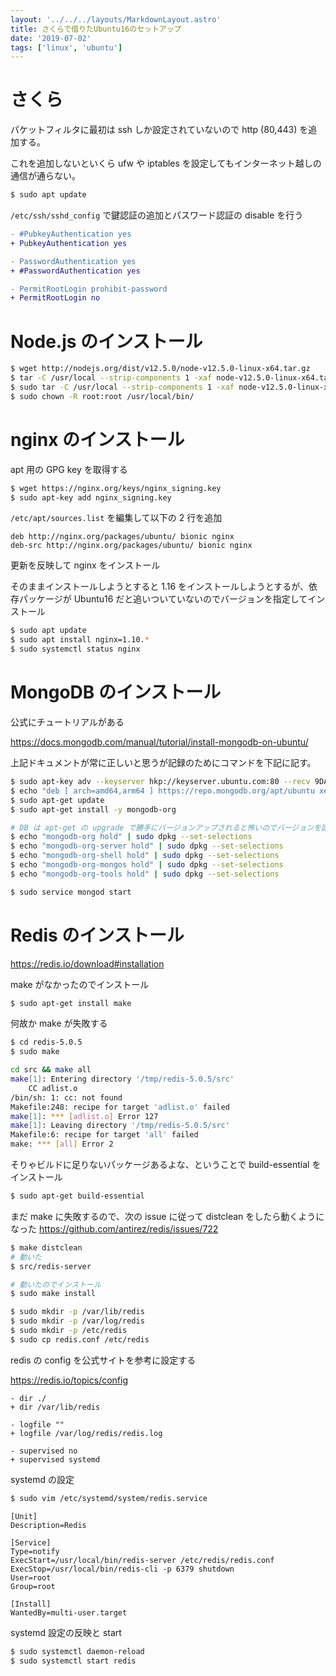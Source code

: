 ```yaml
---
layout: '../../../layouts/MarkdownLayout.astro'
title: さくらで借りたUbuntu16のセットアップ
date: '2019-07-02'
tags: ['linux', 'ubuntu']
---
```


# さくら

パケットフィルタに最初は ssh しか設定されていないので http (80,443) を追加する。

これを追加しないといくら ufw や iptables を設定してもインターネット越しの通信が通らない。

```bash
$ sudo apt update
```

`/etc/ssh/sshd_config` で鍵認証の追加とパスワード認証の disable を行う

```diff
- #PubkeyAuthentication yes
+ PubkeyAuthentication yes

- PasswordAuthentication yes
+ #PasswordAuthentication yes

- PermitRootLogin prohibit-password
+ PermitRootLogin no
```

# Node.js のインストール

```bash
$ wget http://nodejs.org/dist/v12.5.0/node-v12.5.0-linux-x64.tar.gz
$ tar -C /usr/local --strip-components 1 -xaf node-v12.5.0-linux-x64.tar.gz
$ sudo tar -C /usr/local --strip-components 1 -xaf node-v12.5.0-linux-x64.tar.gz
$ sudo chown -R root:root /usr/local/bin/
```

# nginx のインストール

apt 用の GPG key を取得する

```bash
$ wget https://nginx.org/keys/nginx_signing.key
$ sudo apt-key add nginx_signing.key
```

`/etc/apt/sources.list` を編集して以下の 2 行を追加

```
deb http://nginx.org/packages/ubuntu/ bionic nginx
deb-src http://nginx.org/packages/ubuntu/ bionic nginx
```

更新を反映して nginx をインストール

そのままインストールしようとすると 1.16 をインストールしようとするが、依存パッケージが Ubuntu16 だと追いついていないのでバージョンを指定してインストール

```bash
$ sudo apt update
$ sudo apt install nginx=1.10.*
$ sudo systemctl status nginx
```

# MongoDB のインストール

公式にチュートリアルがある

https://docs.mongodb.com/manual/tutorial/install-mongodb-on-ubuntu/

上記ドキュメントが常に正しいと思うが記録のためにコマンドを下記に記す。

```bash
$ sudo apt-key adv --keyserver hkp://keyserver.ubuntu.com:80 --recv 9DA31620334BD75D9DCB49F368818C72E52529D4
$ echo "deb [ arch=amd64,arm64 ] https://repo.mongodb.org/apt/ubuntu xenial/mongodb-org/4.0 multiverse" | sudo tee /etc/apt/sources.list.d/mongodb-org-4.0.list
$ sudo apt-get update
$ sudo apt-get install -y mongodb-org

# DB は apt-get の upgrade で勝手にバージョンアップされると怖いのでバージョンを固定しておく
$ echo "mongodb-org hold" | sudo dpkg --set-selections
$ echo "mongodb-org-server hold" | sudo dpkg --set-selections
$ echo "mongodb-org-shell hold" | sudo dpkg --set-selections
$ echo "mongodb-org-mongos hold" | sudo dpkg --set-selections
$ echo "mongodb-org-tools hold" | sudo dpkg --set-selections

$ sudo service mongod start
```

# Redis のインストール

https://redis.io/download#installation

make がなかったのでインストール

```bash
$ sudo apt-get install make
```

何故か make が失敗する

```bash
$ cd redis-5.0.5
$ sudo make

cd src && make all
make[1]: Entering directory '/tmp/redis-5.0.5/src'
    CC adlist.o
/bin/sh: 1: cc: not found
Makefile:248: recipe for target 'adlist.o' failed
make[1]: *** [adlist.o] Error 127
make[1]: Leaving directory '/tmp/redis-5.0.5/src'
Makefile:6: recipe for target 'all' failed
make: *** [all] Error 2
```

そりゃビルドに足りないパッケージあるよな、ということで build-essential をインストール

```bash
$ sudo apt-get build-essential
```

まだ make に失敗するので、次の issue に従って distclean をしたら動くようになった
https://github.com/antirez/redis/issues/722

```bash
$ make distclean
# 動いた
$ src/redis-server

# 動いたのでインストール
$ sudo make install

$ sudo mkdir -p /var/lib/redis
$ sudo mkdir -p /var/log/redis
$ sudo mkdir -p /etc/redis
$ sudo cp redis.conf /etc/redis
```

redis の config を公式サイトを参考に設定する

https://redis.io/topics/config

```
- dir ./
+ dir /var/lib/redis

- logfile ""
+ logfile /var/log/redis/redis.log

- supervised no
+ supervised systemd
```

systemd の設定

```bash
$ sudo vim /etc/systemd/system/redis.service
```

```
[Unit]
Description=Redis

[Service]
Type=notify
ExecStart=/usr/local/bin/redis-server /etc/redis/redis.conf
ExecStop=/usr/local/bin/redis-cli -p 6379 shutdown
User=root
Group=root

[Install]
WantedBy=multi-user.target
```

systemd 設定の反映と start

```bash
$ sudo systemctl daemon-reload
$ sudo systemctl start redis
```
